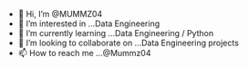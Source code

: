 - 👋 Hi, I’m @MUMMZ04
- 👀 I’m interested in ...Data Engineering
- 🌱 I’m currently learning ...Data Engineering / Python
- 💞️ I’m looking to collaborate on ...Data Engineering projects
- 📫 How to reach me ...@Mummz04

<!---
MUMMZ04/MUMMZ04 is a ✨ special ✨ repository because its `README.md` (this file) appears on your GitHub profile.
You can click the Preview link to take a look at your changes.
--->
